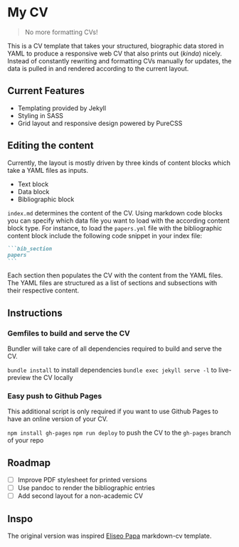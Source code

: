 # My CV

> No more formatting CVs!

This is a CV template that takes your structured, biographic data stored in YAML to produce a responsive web CV that also prints out (*kinda*) nicely. Instead of constantly rewriting and formatting CVs manually for updates, the data is pulled in and rendered according to the current layout.

## Current Features

- Templating provided by Jekyll
- Styling in SASS
- Grid layout and responsive design powered by PureCSS

## Editing the content

Currently, the layout is mostly driven by three kinds of content blocks which take a YAML files as inputs.

- Text block
- Data block
- Bibliographic block

`index.md` determines the content of the CV. Using markdown code blocks you can specify which data file you want to load with the according content block type. For instance, to load the `papers.yml` file with the bibliographic content block include the following code snippet in your index file:

````markdown
```bib_section
papers
```
````

Each section then populates the CV with the content from the YAML files. The YAML files are structured as a list of sections and subsections with their respective content.

## Instructions

### Gemfiles to build and serve the CV

Bundler will take care of all dependencies required to build and serve the CV.

`bundle install` to install dependencies
`bundle exec jekyll serve -l` to live-preview the CV locally

### Easy push to Github Pages

This additional script is only required if you want to use Github Pages to have an online version of your CV.

`npm install gh-pages`
`npm run deploy` to push the CV to the `gh-pages` branch of your repo

## Roadmap

- [ ] Improve PDF stylesheet for printed versions
- [ ] Use pandoc to render the bibliographic entries
- [ ] Add second layout for a non-academic CV

## Inspo

The original version was inspired  [Eliseo Papa](https://elipapa.github.io) markdown-cv template.
